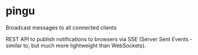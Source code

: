 # pingu
Broadcast messages to all connected clients

REST API to publish notifications to browsers via SSE (Server Sent Events - similar to, but much more lightweight than WebSockets). 
